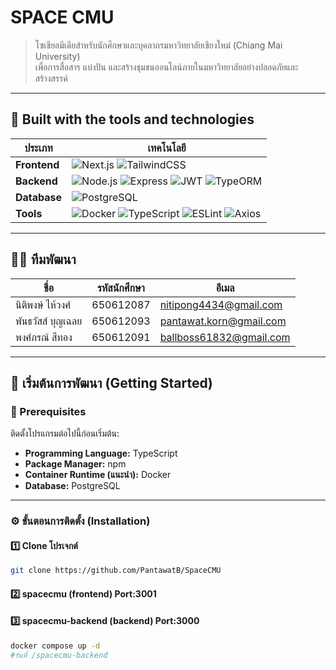 # SPACE CMU  

> โซเชียลมีเดียสำหรับนักศึกษาและบุคลากรมหาวิทยาลัยเชียงใหม่ (Chiang Mai University)  
> เพื่อการสื่อสาร แบ่งปัน และสร้างชุมชนออนไลน์ภายในมหาวิทยาลัยอย่างปลอดภัยและสร้างสรรค์  

---

## 🧠 Built with the tools and technologies

| ประเภท | เทคโนโลยี |
|---------|-------------|
| **Frontend** | ![Next.js](https://img.shields.io/badge/Next.js-000000?style=flat&logo=next.js) ![TailwindCSS](https://img.shields.io/badge/TailwindCSS-38B2AC?style=flat&logo=tailwind-css&logoColor=white) |
| **Backend** | ![Node.js](https://img.shields.io/badge/Node.js-43853D?style=flat&logo=node.js&logoColor=white) ![Express](https://img.shields.io/badge/Express.js-404D59?style=flat) ![JWT](https://img.shields.io/badge/JWT-black?style=flat&logo=json-web-tokens) ![TypeORM](https://img.shields.io/badge/TypeORM-FF8C00?style=flat) |
| **Database** | ![PostgreSQL](https://img.shields.io/badge/PostgreSQL-316192?style=flat&logo=postgresql&logoColor=white) |
| **Tools** | ![Docker](https://img.shields.io/badge/Docker-2496ED?style=flat&logo=docker&logoColor=white) ![TypeScript](https://img.shields.io/badge/TypeScript-007ACC?style=flat&logo=typescript&logoColor=white) ![ESLint](https://img.shields.io/badge/ESLint-4B32C3?style=flat&logo=eslint&logoColor=white) ![Axios](https://img.shields.io/badge/Axios-671DDF?style=flat) |

---

## 👨‍💻 ทีมพัฒนา

| ชื่อ | รหัสนักศึกษา | อีเมล |
|------|----------------|--------|
| นิติพงษ์ ไห้วงศ์ | 650612087 | nitipong4434@gmail.com |
| พันธวัสส์ บุญเฉลย | 650612093 | pantawat.korn@gmail.com |
| พงศ์ภรณ์ สีทอง | 650612091 | ballboss61832@gmail.com |

---

## 🚀 เริ่มต้นการพัฒนา (Getting Started)

### 🔧 Prerequisites  
ติดตั้งโปรแกรมต่อไปนี้ก่อนเริ่มต้น:
- **Programming Language:** TypeScript  
- **Package Manager:** npm  
- **Container Runtime (แนะนำ):** Docker  
- **Database:** PostgreSQL  

---

### ⚙️ ขั้นตอนการติดตั้ง (Installation)

#### 1️⃣ Clone โปรเจกต์
```bash
git clone https://github.com/PantawatB/SpaceCMU
```
#### 2️⃣ spacecmu (frontend) Port:3001
#### 3️⃣ spacecmu-backend (backend) Port:3000
```bash
docker compose up -d
#รันที่ /spacecmu-backend
```

